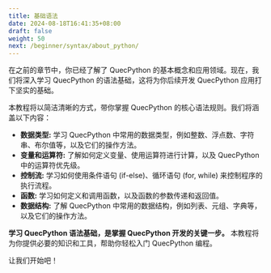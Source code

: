 ```yaml
---
title: 基础语法
date: 2024-08-18T16:41:35+08:00
draft: false
weight: 50
next: /beginner/syntax/about_python/
---
```


在之前的章节中，你已经了解了 QuecPython 的基本概念和应用领域。现在，我们将深入学习 QuecPython 的语法基础，这将为你后续开发 QuecPython 应用打下坚实的基础。

本教程将以简洁清晰的方式，带你掌握 QuecPython 的核心语法规则。我们将涵盖以下内容：

- **数据类型:** 学习 QuecPython 中常用的数据类型，例如整数、浮点数、字符串、布尔值等，以及它们的操作方法。
- **变量和运算符:** 了解如何定义变量、使用运算符进行计算，以及 QuecPython 中的运算符优先级。
- **控制流:** 学习如何使用条件语句 (if-else)、循环语句 (for, while) 来控制程序的执行流程。
- **函数:** 学习如何定义和调用函数，以及函数的参数传递和返回值。
- **数据结构:** 了解 QuecPython 中常用的数据结构，例如列表、元组、字典等，以及它们的操作方法。

**学习 QuecPython 语法基础，是掌握 QuecPython 开发的关键一步。** 本教程将为你提供必要的知识和工具，帮助你轻松入门 QuecPython 编程。

让我们开始吧！
